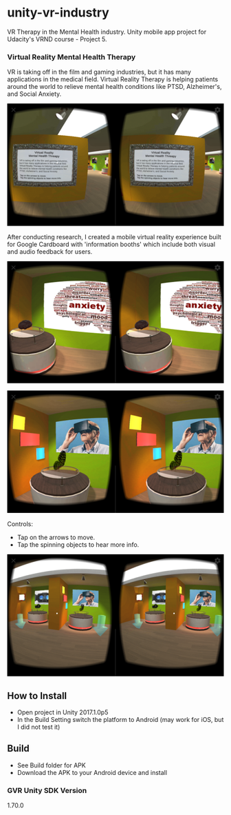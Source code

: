 # unity-vr-industry
VR Therapy in the Mental Health industry. Unity mobile app project for Udacity's VRND course - Project 5.

### Virtual Reality Mental Health Therapy
VR is taking off in the film and gaming industries, but it has many applications in the medical field. Virtual Reality Therapy is helping patients around the world to relieve mental health conditions like PTSD, Alzheimer's, and Social Anxiety.

![VR Mental Health Therapy](/screenshots/1.png?raw=true "VR Geek Apartment-02")

After conducting research, I created a mobile virtual reality experience built for Google Cardboard with 'information booths' which include both visual and audio feedback for users.

![VR Mental Health Therapy](/screenshots/3.png?raw=true "VR Geek Apartment-02")

![VR Mental Health Therapy](/screenshots/5.png?raw=true "VR Geek Apartment-02")

Controls: 
 * Tap on the arrows to move.
 * Tap the spinning objects to hear more info.
 
 ![VR Mental Health Therapy](/screenshots/7.png?raw=true "VR Geek Apartment-02")

## How to Install
 * Open project in Unity 2017.1.0p5 
 * In the Build Setting switch the platform to Android (may work for iOS, but I did not test it)
 
## Build
 * See Build folder for APK
 * Download the APK to your Android device and install

### GVR Unity SDK Version
1.70.0
